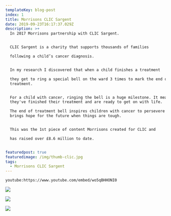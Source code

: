 ```yaml
---
templateKey: blog-post
index: 1
title: Morrisons CLIC Sargent
date: 2019-09-23T16:17:37.029Z
description: >+
  In 2017 Morrisons partnership with CLIC Sargent.


  CLIC Sargent is a charity that supports thousands of families

  following a child’s cancer diagnosis.


  In my research I discovered that when a child finishes a treatment

  they get to ring a special bell on the ward 3 times to mark the end of their
  treatment.


  For a child with cancer, ringing the bell is a huge milestone. It means
  they've finished their treatment and are ready to get on with life.

  The end of treatment bell inspires children with cancer to persevere and it
  brings hope for the future when things are tough.


  This was the 1st piece of content Morrisons created for CLIC and

  has raised over £8.6 million to date.


featuredpost: true
featuredimage: /img/thumb-clic.jpg
tags:
  - Morrisons CLIC Sargent
---
```



`youtube:https://www.youtube.com/embed/wo5qBHHONI0`

![](/img/clic-laptop.jpg)

![](/img/helps_950.jpg)

![](/img/clic-images-01_1340_c.jpg)
